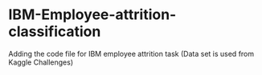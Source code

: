 # IBM-Employee-attrition-classification
Adding the code file for IBM employee attrition task (Data set is used from Kaggle Challenges)

